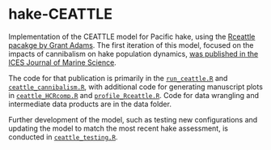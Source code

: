 # hake-CEATTLE
Implementation of the CEATTLE model for Pacific hake, using the [Rceattle pacakge by Grant Adams](https://github.com/grantdadams/Rceattle). The first iteration of this model, focused on the impacts of cannibalism on hake population dynamics, [was published in the ICES Journal of Marine Science](https://academic.oup.com/icesjms/advance-article/doi/10.1093/icesjms/fsae064/7675094).

The code for that publication is primarily in the [`run_ceattle.R`](https://github.com/sowasser/hake-CEATTLE/blob/main/R/run_ceattle.R) and [`ceattle_cannibalism.R`](https://github.com/sowasser/hake-CEATTLE/blob/main/R/ceattle_cannibalism.R), with additional code for generating manuscript plots in [`ceattle_HCRcomp.R`](https://github.com/sowasser/hake-CEATTLE/blob/main/R/ceattle_HCRcomp.R) and [`profile_Rceattle.R`](https://github.com/sowasser/hake-CEATTLE/blob/main/R/profile_Rceattle.R). Code for data wrangling and intermediate data products are in the data folder.

Further development of the model, such as testing new configurations and updating the model to match the most recent hake assessment, is conducted in [`ceattle_testing.R`](https://github.com/sowasser/hake-CEATTLE/blob/main/R/ceattle_testing.R).
